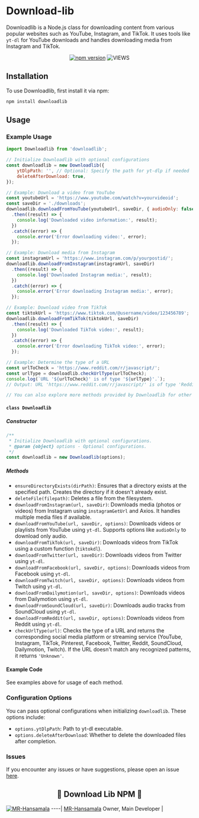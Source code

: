 # Download-lib

Downloadlib is a Node.js class for downloading content from various popular websites such as YouTube, Instagram, and TikTok. It uses tools like `yt-dl` for YouTube downloads and handles downloading media from Instagram and TikTok.

<div align="center">

[![npm version](https://badge.fury.io/js/download-lib.svg)](https://badge.fury.io/js/downloadlib)
![VIEWS](https://komarev.com/ghpvc/?username=mrhansamala-Download-Lib&label=REPOSITORY+VIEWS&style=for-the-badge)

</div>

## Installation

To use Downloadlib, first install it via npm:

```bash
npm install downloadlib
```

## Usage

### Example Usage

```javascript
import Downloadlib from 'downloadlib';

// Initialize Downloadlib with optional configurations
const downloadlib = new Downloadlib({
    ytDlpPath: '', // Optional: Specify the path for yt-dlp if needed
    deleteAfterDownload: true,
});

// Example: Download a video from YouTube
const youtubeUrl = 'https://www.youtube.com/watch?v=yourvideoid';
const saveDir = './downloads';
downloadlib.downloadFromYouTube(youtubeUrl, saveDir, { audioOnly: false })
  .then((result) => {
    console.log('Downloaded video information:', result);
  })
  .catch((error) => {
    console.error('Error downloading video:', error);
  });

// Example: Download media from Instagram
const instagramUrl = 'https://www.instagram.com/p/yourpostid/';
downloadlib.downloadFromInstagram(instagramUrl, saveDir)
  .then((result) => {
    console.log('Downloaded Instagram media:', result);
  })
  .catch((error) => {
    console.error('Error downloading Instagram media:', error);
  });

// Example: Download video from TikTok
const tiktokUrl = 'https://www.tiktok.com/@username/video/123456789';
downloadlib.downloadFromTikTok(tiktokUrl, saveDir)
  .then((result) => {
    console.log('Downloaded TikTok video:', result);
  })
  .catch((error) => {
    console.error('Error downloading TikTok video:', error);
  });

// Example: Determine the type of a URL
const urlToCheck = 'https://www.reddit.com/r/javascript/';
const urlType = downloadlib.checkUrlType(urlToCheck);
console.log(`URL '${urlToCheck}' is of type '${urlType}'.`);
// Output: URL 'https://www.reddit.com/r/javascript/' is of type 'Reddit'.

// You can also explore more methods provided by Downloadlib for other functionalities.
```


#### `class Downloadlib`

##### Constructor

```javascript
/**
 * Initialize Downloadlib with optional configurations.
 * @param {object} options - Optional configurations.
 */
const downloadlib = new Downloadlib(options);
```

##### Methods

- `ensureDirectoryExists(dirPath)`: Ensures that a directory exists at the specified path. Creates the directory if it doesn't already exist.
- `deleteFile(filepath)`: Deletes a file from the filesystem.
- `downloadFromInstagram(url, saveDir)`: Downloads media (photos or videos) from Instagram using `instagramGetUrl` and Axios. It handles multiple media files if available.
- `downloadFromYouTube(url, saveDir, options)`: Downloads videos or playlists from YouTube using `yt-dl`. Supports options like `audioOnly` to download only audio.
- `downloadFromTikTok(url, saveDir)`: Downloads videos from TikTok using a custom function (`tiktokdl`).
- `downloadFromTwitter(url, saveDir)`: Downloads videos from Twitter using `yt-dl`.
- `downloadFromFacebook(url, saveDir, options)`: Downloads videos from Facebook using `yt-dl`.
- `downloadFromTwitch(url, saveDir, options)`: Downloads videos from Twitch using `yt-dl`.
- `downloadFromDailymotion(url, saveDir, options)`: Downloads videos from Dailymotion using `yt-dl`.
- `downloadFromSoundCloud(url, saveDir)`: Downloads audio tracks from SoundCloud using `yt-dl`.
- `downloadFromReddit(url, saveDir, options)`: Downloads videos from Reddit using `yt-dl`.
- `checkUrlType(url)`: Checks the type of a URL and returns the corresponding social media platform or streaming service (YouTube, Instagram, TikTok, Pinterest, Facebook, Twitter, Reddit, SoundCloud, Dailymotion, Twitch). If the URL doesn't match any recognized patterns, it returns `'Unknown'`.

#### Example Code

See examples above for usage of each method.

### Configuration Options

You can pass optional configurations when initializing `downloadlib`. These options include:

- `options.ytDlpPath`: Path to yt-dl executable.
- `options.deleteAfterDownload`: Whether to delete the downloaded files after completion.

### Issues

If you encounter any issues or have suggestions, please open an issue [here](https://github.com/mrhansamala/Download-Lib/issues).

<h2 align="center">🔰 Download Lib NPM 🔰
</h2>

[![MR-Hansamala](https://github.com/mrhansamala.png)](https://github.com/mrhansamala) 
----|
[MR-Hansamala](https://github.com/mrhansamala) 
Owner, Main Developer |
